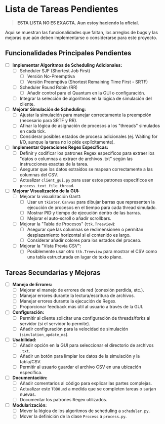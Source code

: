 # Lista de Tareas Pendientes 

> **ESTA LISTA NO ES EXACTA. Aun estoy haciendo la oficial.**

Aqui se muestran las funcionalidades que faltan, los arreglos de bugs y las mejoras que aún deben implementarse o considerarse para este proyecto.

## Funcionalidades Principales Pendientes

-   [ ] **Implementar Algoritmos de Scheduling Adicionales:**
    -   [ ] Scheduler SJF (Shortest Job First)
        -   [ ] Versión No-Preemptiva
        -   [ ] Versión Preemptiva (Shortest Remaining Time First - SRTF)
    -   [ ] Scheduler Round Robin (RR)
        -   [ ] Añadir control para el Quantum en la GUI o configuración.
    -   [ ] Integrar la selección de algoritmos en la lógica de simulación del cliente.

-   [ ] **Mejorar Simulación de Scheduling:**
    -   [ ] Ajustar la simulación para manejar correctamente la preempción (necesario para SRTF y RR).
    -   [ ] Afinar la lógica de asignación de procesos a los "threads" simulados en cada tick.
    -   [ ] Considerar posibles estados de proceso adicionales (ej. Waiting for I/O, aunque la tarea no lo pide explícitamente).

-   [ ] **Implementar Operaciones Regex Específicas:**
    -   [ ] Definir y codificar los patrones Regex específicos para extraer los "datos o columnas a extraer de archivos .txt" según las instrucciones exactas de la tarea.
    -   [ ] Asegurar que los datos extraídos se mapean correctamente a las columnas del CSV.
    -   [ ] Actualizar `client_gui.py` para usar estos patrones específicos en `process_text_file_thread`.

-   [ ] **Mejorar Visualización de la GUI:**
    -   [ ] Mejorar la visualización Gantt:
        -   [ ] Usar un `tkinter.Canvas` para dibujar barras que representen la ejecución de procesos en el tiempo para cada thread simulado.
        -   [ ] Mostrar PID y tiempo de ejecución dentro de las barras.
        -   [ ] Mejorar el auto-scroll o añadir scrollbars.
    -   [ ] Mejorar la "Tabla de Procesos" (`ttk.Treeview`):
        -   [ ] Asegurar que las columnas se redimensionen o permitan desplazamiento horizontal si el contenido es largo.
        -   [ ] Considerar añadir colores para los estados del proceso.
    -   [ ] Mejorar la "Vista Previa CSV":
        -   [ ] Posiblemente usar otro `ttk.Treeview` para mostrar el CSV como una tabla estructurada en lugar de texto plano.

## Tareas Secundarias y Mejoras

-   [ ] **Manejo de Errores:**
    -   [ ] Mejorar el manejo de errores de red (conexión perdida, etc.).
    -   [ ] Manejar errores durante la lectura/escritura de archivos.
    -   [ ] Manejar errores durante la ejecución de Regex.
    -   [ ] Proporcionar feedback más útil al usuario a través de la GUI.
-   [ ] **Configuración:**
    -   [ ] Permitir al cliente solicitar una configuración de threads/forks al servidor (si el servidor lo permite).
    -   [ ] Añadir configuración para la velocidad de simulación (`simulation_update_ms`).
-   [ ] **Usabilidad:**
    -   [ ] Añadir opción en la GUI para seleccionar el directorio de archivos `.txt`.
    -   [ ] Añadir un botón para limpiar los datos de la simulación y la tabla/CSV.
    -   [ ] Permitir al usuario guardar el archivo CSV en una ubicación específica.
-   [ ] **Documentación:**
    -   [ ] Añadir comentarios al código para explicar las partes complejas.
    -   [ ] Actualizar este `TODO.md` a medida que se completen tareas o surjan nuevas.
    -   [ ] Documentar los patrones Regex utilizados.
-   [ ] **Modularización:**
    -   [ ] Mover la lógica de los algoritmos de scheduling a `scheduler.py`.
    -   [ ] Mover la definición de la clase `Process` a `process.py`.
